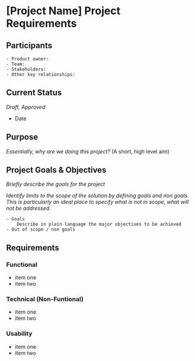 # [Project Name] Project Requirements 


## Participants

    - Product owner:
    - Team:
    - Stakeholders:
    - Other key relationships: 

## Current Status

_Draft, Approved_
- Date

## Purpose
_Essentially, why are we doing this project?_ (A short, high level aim)

## Project Goals & Objectives 

_Briefly describe the goals for the project_

_Identify limits to the scope of the solution by defining goals and non goals. This is particularly an ideal place to specify what is not in scope, what will not be addressed._

    - Goals
        Describe in plain language the major objectives to be achieved
    - Out of scope / non goals

## Requirements

### Functional

- item one
- item two
 
### Technical (Non-Funtional)
 
- item one
- item two

### Usability 

- item one
- item two
